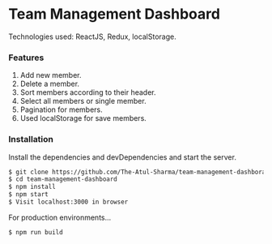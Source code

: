 # Team Management Dashboard

Technologies used: ReactJS, Redux, localStorage.

### Features
1. Add new member.
2. Delete a member.
3. Sort members according to their header.
4. Select all members or single member.
5. Pagination for members.
6. Used localStorage for save members.


### Installation

Install the dependencies and devDependencies and start the server.

```sh
$ git clone https://github.com/The-Atul-Sharma/team-management-dashborad.git
$ cd team-management-dashboard
$ npm install
$ npm start
$ Visit localhost:3000 in browser
```

For production environments...

```sh
$ npm run build
```
